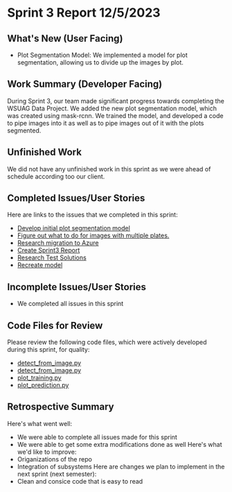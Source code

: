 # Sprint 3 Report 12/5/2023

## What's New (User Facing)
 * Plot Segmentation Model: We implemented a model for plot segmentation, allowing us to divide up the images by plot.


## Work Summary (Developer Facing)
During Sprint 3, our team made significant progress towards completing the WSUAG Data Project. We added the new plot segmentation model, which was created using mask-rcnn. We trained the model, and developed a code to pipe images into it as well as to pipe images out of it with the plots segmented.

## Unfinished Work
We did not have any unfinished work in this sprint as we were ahead of schedule according too our client. 


## Completed Issues/User Stories
Here are links to the issues that we completed in this sprint:
* [Develop initial plot segmentation model](https://github.com/WSUCptSCapstone-F23-S24/wsuag-arduinoapp/issues/32)
* [Figure out what to do for images with multiple plates.](https://github.com/WSUCptSCapstone-F23-S24/wsuag-arduinoapp/issues/3)
* [Research migration to Azure](https://github.com/WSUCptSCapstone-F23-S24/wsuag-arduinoapp/issues/19)
* [Create Sprint3 Report](https://github.com/WSUCptSCapstone-F23-S24/wsuag-arduinoapp/issues/33)
* [Research Test Solutions](https://github.com/WSUCptSCapstone-F23-S24/wsuag-arduinoapp/issues/24)
* [Recreate model](https://github.com/WSUCptSCapstone-F23-S24/wsuag-arduinoapp/issues/20)

 ## Incomplete Issues/User Stories
* We completed all issues in this sprint


## Code Files for Review
<!-- All modified files also copied into [src/scripts](https://github.com/WSUCptSCapstone-F23-S24/wsuag-arduinoapp/tree/main/src) folder for clarity -->

Please review the following code files, which were actively developed during this sprint, for quality:
 * [detect_from_image.py](https://github.com/WSUCptSCapstone-F23-S24/wsuag-arduinoapp/blob/main/src/tf2.0/models/research/object_detection/detect_from_image.py)
 * [detect_from_image.py](https://github.com/WSUCptSCapstone-F23-S24/wsuag-arduinoapp/blob/main/src/tf2.0/models/research/object_detection/detect_and_image_process.py)
 * [plot_training.py](https://github.com/WSUCptSCapstone-F23-S24/wsuag-arduinoapp/blob/main/src/mrcnn_segmenting/kangaroo-transfer-learning/plot_training.py)
 * [plot_prediction.py](https://github.com/WSUCptSCapstone-F23-S24/wsuag-arduinoapp/blob/main/src/mrcnn_segmenting/kangaroo-transfer-learning/plot_prediction.py)

## Retrospective Summary
Here's what went well:
   * We were able to complete all issues made for this sprint
   * We were able to get some extra modifications done as well 
Here's what we'd like to improve:
   * Origanizations of the repo
   * Integration of subsystems
Here are changes we plan to implement in the next sprint (next semester):
   * Clean and consice code that is easy to read
